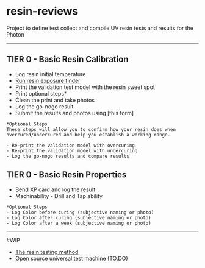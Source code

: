 # resin-reviews
Project to define test collect and compile UV resin tests and results for the Photon

----

## TIER 0 - Basic Resin Calibration

- Log resin initial temperature
- [Run resin exposure finder](https://github.com/altLab/photon-resin-calibration)
- Print the validation test model with the resin sweet spot
- Print optional steps*
- Clean the print and take photos
- Log the go-nogo result
- Submit the results and photos using [this form] 

```
*Optional Steps
These steps will allow you to confirm how your resin does when 
overcured/undercured and help you establish a working range.

- Re-print the validation model with overcuring
- Re-print the validation model with undercuring
- Log the go-nogo results and compare results
```


## TIER 0 - Basic Resin Properties

- Bend XP card and log the result
- Machinability - Drill and Tap ability

```
*Optional Steps
- Log Color before curing (subjective naming or photo)
- Log Color after curing (subjective naming or photo)
- Log Color after a week (subjective naming or photo)
```

---
#WIP

- [The resin testing method](/resin-testing-method.md)
- Open source universal test machine (TO.DO)
